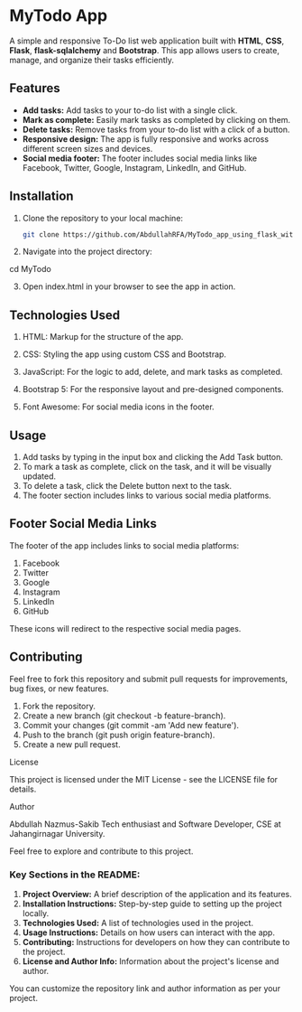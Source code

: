 # MyTodo App

A simple and responsive To-Do list web application built with **HTML**, **CSS**, **Flask**, **flask-sqlalchemy** and **Bootstrap**. This app allows users to create, manage, and organize their tasks efficiently.

## Features

- **Add tasks:** Add tasks to your to-do list with a single click.
- **Mark as complete:** Easily mark tasks as completed by clicking on them.
- **Delete tasks:** Remove tasks from your to-do list with a click of a button.
- **Responsive design:** The app is fully responsive and works across different screen sizes and devices.
- **Social media footer:** The footer includes social media links like Facebook, Twitter, Google, Instagram, LinkedIn, and GitHub.

## Installation

1. Clone the repository to your local machine:

   ```bash
   git clone https://github.com/AbdullahRFA/MyTodo_app_using_flask_with_flask-sqlalchemy.git

   ```

2. Navigate into the project directory:

cd MyTodo

3. Open index.html in your browser to see the app in action.

## Technologies Used

1.  HTML: Markup for the structure of the app.

2.  CSS: Styling the app using custom CSS and Bootstrap.
3.  JavaScript: For the logic to add, delete, and mark tasks as completed.
4.  Bootstrap 5: For the responsive layout and pre-designed components.
5.  Font Awesome: For social media icons in the footer.

## Usage

1.  Add tasks by typing in the input box and clicking the Add Task button.
2.  To mark a task as complete, click on the task, and it will be visually updated.
3.  To delete a task, click the Delete button next to the task.
4.  The footer section includes links to various social media platforms.

## Footer Social Media Links

The footer of the app includes links to social media platforms:

1.  Facebook
2.  Twitter
3.  Google
4.  Instagram
5.  LinkedIn
6.  GitHub

These icons will redirect to the respective social media pages.

## Contributing

Feel free to fork this repository and submit pull requests for improvements, bug fixes, or new features.

1. Fork the repository.
2. Create a new branch (git checkout -b feature-branch).
3. Commit your changes (git commit -am 'Add new feature').
4. Push to the branch (git push origin feature-branch).
5. Create a new pull request.

License

This project is licensed under the MIT License - see the LICENSE file for details.

Author

Abdullah Nazmus-Sakib
Tech enthusiast and Software Developer, CSE at Jahangirnagar University.

Feel free to explore and contribute to this project.

### Key Sections in the README:

1. **Project Overview:** A brief description of the application and its features.
2. **Installation Instructions:** Step-by-step guide to setting up the project locally.
3. **Technologies Used:** A list of technologies used in the project.
4. **Usage Instructions:** Details on how users can interact with the app.
5. **Contributing:** Instructions for developers on how they can contribute to the project.
6. **License and Author Info:** Information about the project's license and author.

You can customize the repository link and author information as per your project.
